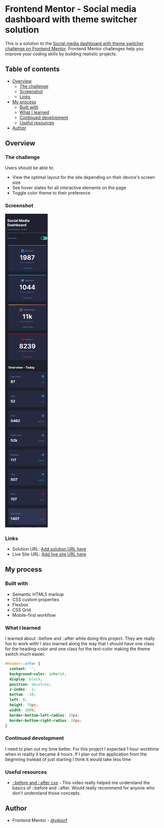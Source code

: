 # Frontend Mentor - Social media dashboard with theme switcher solution

This is a solution to the [Social media dashboard with theme switcher challenge on Frontend Mentor](https://www.frontendmentor.io/challenges/social-media-dashboard-with-theme-switcher-6oY8ozp_H). Frontend Mentor challenges help you improve your coding skills by building realistic projects.

## Table of contents

- [Overview](#overview)
  - [The challenge](#the-challenge)
  - [Screenshot](#screenshot)
  - [Links](#links)
- [My process](#my-process)
  - [Built with](#built-with)
  - [What I learned](#what-i-learned)
  - [Continued development](#continued-development)
  - [Useful resources](#useful-resources)
- [Author](#author)


## Overview

### The challenge

Users should be able to:

- View the optimal layout for the site depending on their device's screen size
- See hover states for all interactive elements on the page
- Toggle color theme to their preference

### Screenshot

![](./screenshot.png)

### Links

- Solution URL: [Add solution URL here](https://github.com/vikiorf/social-media-dashboard)
- Live Site URL: [Add live site URL here](https://social-media-dashboard-six-delta.vercel.app/)

## My process

### Built with

- Semantic HTML5 markup
- CSS custom properties
- Flexbox
- CSS Grid
- Mobile-first workflow

### What I learned

I learned about ::before and ::after while doing this project. They are really fun to work with!
I also learned along the way that I should have one class for the heading-color and one class for the text-color making the theme switch much easier.

```css
#header::after {
  content: '';
  background-color: inherit;
  display: block;
  position: absolute;
  z-index: -1;
  bottom: -10;
  left: 0;
  height: 70px;
  width: 100%;
  border-bottom-left-radius: 20px;
  border-bottom-right-radius: 20px;
}
```

### Continued development

I need to plan out my time better. For this project I expected 1 hour worktime when in reality it became 4 hours.
If I plan out the application from the beginning instead of just starting I think it would take less time

### Useful resources

- [::before and ::after css](https://www.youtube.com/watch?v=zGiirUiWslI) - This video really helped me understand the basics of ::before and ::after. Would really recommend for anyone who don't understand those concepts.

## Author

- Frontend Mentor - [@vikiorf](https://www.frontendmentor.io/profile/vikiorf)
